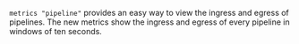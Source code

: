 `metrics "pipeline"` provides an easy way to view the ingress and egress of
pipelines. The new metrics show the ingress and egress of every pipeline in
windows of ten seconds.
